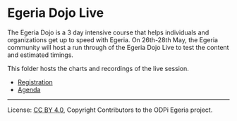 <!-- SPDX-License-Identifier: CC-BY-4.0 -->
<!-- Copyright Contributors to the ODPi Egeria project 2020. -->

# Egeria Dojo Live

The Egeria Dojo is a 3 day intensive course that helps individuals and organizations get up to speed
with Egeria.  On 26th-28th May, the Egeria community will host a run through of the Egeria Dojo Live
to test the content and estimated timings.

This folder hosts the charts and recordings of the live session.

* [Registration](https://www.eventbrite.com/e/egeria-dojo-live-tickets-105972970006)
* [Agenda](https://egeria.odpi.org/open-metadata-resources/open-metadata-tutorials/egeria-dojo/)

----
License: [CC BY 4.0](https://creativecommons.org/licenses/by/4.0/),
Copyright Contributors to the ODPi Egeria project.